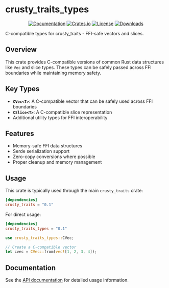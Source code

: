 # crusty_traits_types

<div align="center">

[![Documentation](https://docs.rs/crusty_traits_types/badge.svg)](https://docs.rs/crusty_traits_types)
[![Crates.io](https://img.shields.io/crates/v/crusty_traits_types.svg)](https://crates.io/crates/crusty_traits_types)
[![License](https://img.shields.io/crates/l/crusty_traits_types.svg)](https://github.com/n1ght-hunter/crusty_traits/blob/master/LICENSE)
[![Downloads](https://img.shields.io/crates/d/crusty_traits_types.svg)](https://crates.io/crates/crusty_traits_types)

</div>

C-compatible types for crusty_traits - FFI-safe vectors and slices.

## Overview

This crate provides C-compatible versions of common Rust data structures like `Vec` and slice types. These types can be safely passed across FFI boundaries while maintaining memory safety.

## Key Types

- **`CVec<T>`**: A C-compatible vector that can be safely used across FFI boundaries
- **`CSlice<T>`**: A C-compatible slice representation
- Additional utility types for FFI interoperability

## Features

- Memory-safe FFI data structures
- Serde serialization support
- Zero-copy conversions where possible
- Proper cleanup and memory management

## Usage

This crate is typically used through the main `crusty_traits` crate:

```toml
[dependencies]
crusty_traits = "0.1"
```

For direct usage:

```toml
[dependencies]
crusty_traits_types = "0.1"
```

```rust
use crusty_traits_types::CVec;

// Create a C-compatible vector
let cvec = CVec::from(vec![1, 2, 3, 4]);
```

## Documentation

See the [API documentation](https://docs.rs/crusty_traits_types) for detailed usage information.
